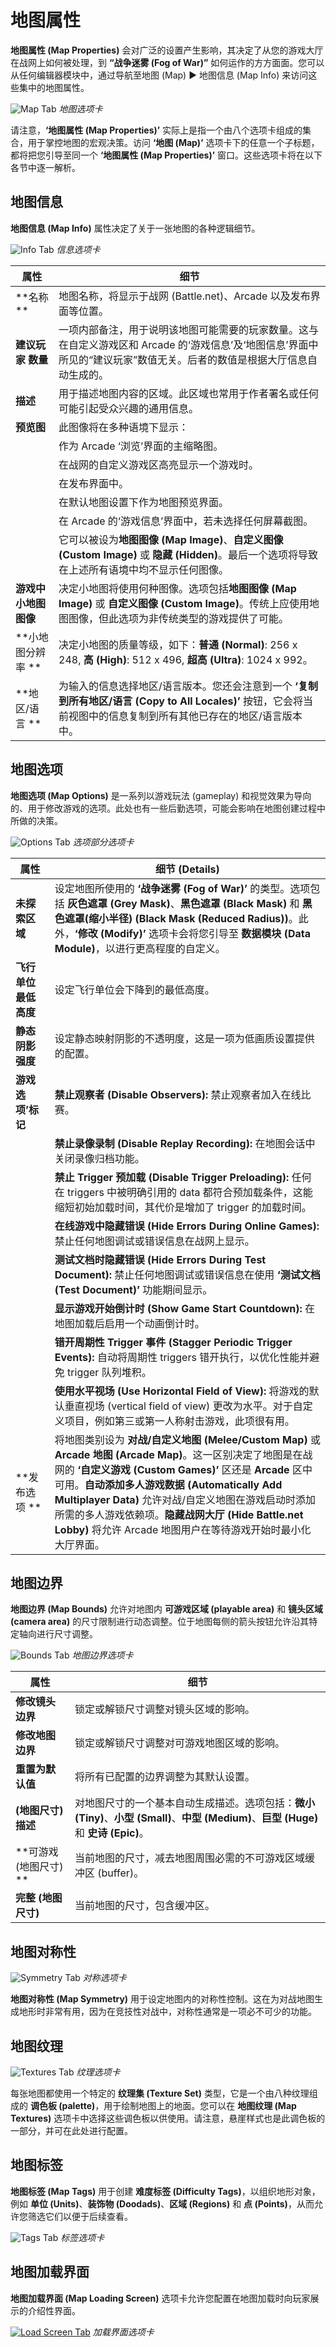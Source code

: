 # 地图属性

**地图属性 (Map Properties)** 会对广泛的设置产生影响，其决定了从您的游戏大厅在战网上如何被处理，到 **“战争迷雾 (Fog of War)”** 如何运作的方方面面。您可以从任何编辑器模块中，通过导航至地图 (Map) ▶︎ 地图信息 (Map Info) 来访问这些集中的地图属性。

![Map Tab](./resources/008_Map_Properties01.png)
*地图选项卡*

请注意，**‘地图属性 (Map Properties)’** 实际上是指一个由八个选项卡组成的集合，用于掌控地图的宏观决策。访问 **‘地图 (Map)’** 选项卡下的任意一个子标题，都将把您引导至同一个 **‘地图属性 (Map Properties)’** 窗口。这些选项卡将在以下各节中逐一解析。

## 地图信息

**地图信息 (Map Info)** 属性决定了关于一张地图的各种逻辑细节。

![Info Tab](./resources/008_Map_Properties02.png)
*信息选项卡*

| 属性                 | 细节                                                         |
| -------------------- | ------------------------------------------------------------ |
| **名称 **            | 地图名称，将显示于战网 (Battle.net)、Arcade 以及发布界面等位置。 |
| **建议玩家 数量**    | 一项内部备注，用于说明该地图可能需要的玩家数量。这与在自定义游戏区和 Arcade 的‘游戏信息’及‘地图信息’界面中所见的“建议玩家”数值无关。后者的数值是根据大厅信息自动生成的。 |
| **描述**             | 用于描述地图内容的区域。此区域也常用于作者署名或任何可能引起受众兴趣的通用信息。 |
| **预览图**           | 此图像将在多种语境下显示：                                   |
|                      | 作为 Arcade ‘浏览’界面的主缩略图。                           |
|                      | 在战网的自定义游戏区高亮显示一个游戏时。                     |
|                      | 在发布界面中。                                               |
|                      | 在默认地图设置下作为地图预览界面。                           |
|                      | 在 Arcade 的‘游戏信息’界面中，若未选择任何屏幕截图。         |
|                      | 它可以被设为**地图图像 (Map Image)**、**自定义图像 (Custom Image)** 或 **隐藏 (Hidden)**。最后一个选项将导致在上述所有语境中均不显示任何图像。 |
| **游戏中小地图图像** | 决定小地图将使用何种图像。选项包括**地图图像 (Map Image)** 或 **自定义图像 (Custom Image)**。传统上应使用地图图像，但此选项为非传统类型的游戏提供了可能。 |
| **小地图分辨率 **    | 决定小地图的质量等级，如下：**普通 (Normal)**: 256 x 248, **高 (High)**: 512 x 496, **超高 (Ultra)**: 1024 x 992。 |
| **地区/语言 **       | 为输入的信息选择地区/语言版本。您还会注意到一个 **‘复制到所有地区/语言 (Copy to All Locales)’** 按钮，它会将当前视图中的信息复制到所有其他已存在的地区/语言版本中。 |


## 地图选项

**地图选项 (Map Options)** 是一系列以游戏玩法 (gameplay) 和视觉效果为导向的、用于修改游戏的选项。此处也有一些后勤选项，可能会影响在地图创建过程中所做的决策。

![Options Tab](./resources/008_Map_Properties03.png)
*选项部分选项卡*

| 属性                 | 细节 (Details)                                               |
| -------------------- | ------------------------------------------------------------ |
| **未探索区域**       | 设定地图所使用的 **‘战争迷雾 (Fog of War)’** 的类型。选项包括 **灰色遮罩 (Grey Mask)**、**黑色遮罩 (Black Mask)** 和 **黑色遮罩(缩小半径) (Black Mask (Reduced Radius))**。此外，**‘修改 (Modify)’** 选项卡会将您引导至 **数据模块 (Data Module)**，以进行更高程度的自定义。 |
| **飞行单位最低高度** | 设定飞行单位会下降到的最低高度。                             |
| **静态阴影强度**     | 设定静态映射阴影的不透明度，这是一项为低画质设置提供的配置。 |
| **游戏选项’标记**    | **禁止观察者 (Disable Observers):** 禁止观察者加入在线比赛。 |
|                      | **禁止录像录制 (Disable Replay Recording):** 在地图会话中关闭录像归档功能。 |
|                      | **禁止 Trigger 预加载 (Disable Trigger Preloading):** 任何在 triggers 中被明确引用的 data 都符合预加载条件，这能缩短初始加载时间，其代价是增加了 trigger 的加载时间。 |
|                      | **在线游戏中隐藏错误 (Hide Errors During Online Games):** 禁止任何地图调试或错误信息在战网上显示。 |
|                      | **测试文档时隐藏错误 (Hide Errors During Test Document):** 禁止任何地图调试或错误信息在使用 **‘测试文档 (Test Document)’** 功能期间显示。 |
|                      | **显示游戏开始倒计时 (Show Game Start Countdown):** 在地图加载后启用一个动画倒计时。 |
|                      | **错开周期性 Trigger 事件 (Stagger Periodic Trigger Events):** 自动将周期性 triggers 错开执行，以优化性能并避免 trigger 队列堆积。 |
|                      | **使用水平视场 (Use Horizontal Field of View):** 将游戏的默认垂直视场 (vertical field of view) 更改为水平。对于自定义项目，例如第三或第一人称射击游戏，此项很有用。 |
| **发布选项 **        | 将地图类别设为 **对战/自定义地图 (Melee/Custom Map)** 或 **Arcade 地图 (Arcade Map)**。这一区别决定了地图是在战网的 **‘自定义游戏 (Custom Games)’** 区还是 **Arcade** 区中可用。**自动添加多人游戏数据 (Automatically Add Multiplayer Data)** 允许对战/自定义地图在游戏启动时添加所需的多人游戏依赖项。**隐藏战网大厅 (Hide Battle.net Lobby)** 将允许 Arcade 地图用户在等待游戏开始时最小化大厅界面。 |

## 地图边界

**地图边界 (Map Bounds)** 允许对地图内 **可游戏区域 (playable area)** 和 **镜头区域 (camera area)** 的尺寸限制进行动态调整。位于地图每侧的箭头按钮允许沿其特定轴向进行尺寸调整。

![Bounds Tab](./resources/008_Map_Properties04.png)
*地图边界选项卡*

| 属性                   | 细节                                                         |
| ---------------------- | ------------------------------------------------------------ |
| **修改镜头边界**       | 锁定或解锁尺寸调整对镜头区域的影响。                         |
| **修改地图边界**       | 锁定或解锁尺寸调整对可游戏地图区域的影响。                   |
| **重置为默认值**       | 将所有已配置的边界调整为其默认设置。                         |
| **(地图尺寸) 描述**    | 对地图尺寸的一个基本自动生成描述。选项包括：**微小 (Tiny)**、**小型 (Small)**、**中型 (Medium)**、**巨型 (Huge)** 和 **史诗 (Epic)**。 |
| **可游戏 (地图尺寸) ** | 当前地图的尺寸，减去地图周围必需的不可游戏区域缓冲区 (buffer)。 |
| **完整 (地图尺寸)**    | 当前地图的尺寸，包含缓冲区。                                 |

## 地图对称性

![Symmetry Tab](./resources/008_Map_Properties05.png)
*对称选项卡*

**地图对称性 (Map Symmetry)** 用于设定地图内的对称性控制。这在为对战地图生成地形时非常有用，因为在竞技性对战中，对称性通常是一项必不可少的功能。

## 地图纹理

![Textures Tab](./resources/008_Map_Properties06.png)
*纹理选项卡*

每张地图都使用一个特定的 **纹理集 (Texture Set)** 类型，它是一个由八种纹理组成的 **调色板 (palette)**，用于绘制地图上的地面。您可以在 **地图纹理 (Map Textures)** 选项卡中选择这些调色板以供使用。请注意，悬崖样式也是此调色板的一部分，并可在此处进行配置。

## 地图标签

**地图标签 (Map Tags)** 用于创建 **难度标签 (Difficulty Tags)**，以组织地形对象，例如 **单位 (Units)**、**装饰物 (Doodads)**、**区域 (Regions)** 和 **点 (Points)**，从而允许您筛选它们以便于后续查看。

![Tags Tab](./resources/008_Map_Properties07.png)
*标签选项卡*

## 地图加载界面

**地图加载界面 (Map Loading Screen)** 选项卡允许您配置在地图加载时向玩家展示的介绍性界面。

[![Load Screen Tab](./resources/008_Map_Properties08.png)](./resources/008_Map_Properties08.png)
*加载界面选项卡*
